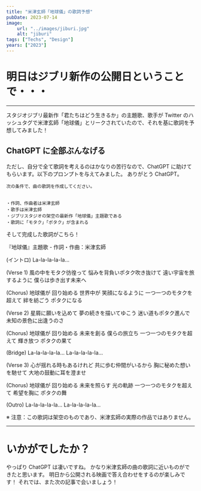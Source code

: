 ```yaml
---
title: "米津玄師「地球儀」の歌詞予想"
pubDate: 2023-07-14
image:
    url: "../images/jiburi.jpg"
    alt: "jiburi"
tags: ["Techs", "Design"]
years: ["2023"]
---
```


# 明日はジブリ新作の公開日ということで・・・

---

スタジオジブリ最新作「君たちはどう生きるか」の主題歌、歌手が Twitter のハッシュタグで米津玄師「地球儀」とリークされていたので、それを基に歌詞を予想してみました！

## ChatGPT に全部ぶんなげる

ただし、自分で全て歌詞を考えるのはかなりの苦行なので、ChatGPT に助けてもらいます。以下のプロンプトを与えてみました。
ありがとう ChatGPT。

```
次の条件で、曲の歌詞を作成してください。


・作詞、作曲者は米津玄師
・歌手は米津玄師
・ジブリスタジオの架空の最新作「地球儀」主題歌である
・歌詞に「モタク」「ポタク」が含まれる
```

そして完成した歌詞がこちら！

『地球儀』主題歌 - 作詞・作曲：米津玄師

(イントロ)
La-la-la-la-la...

(Verse 1)
風の中をモタク彷徨って
悩みを背負いポタク吹き抜けて
遠い宇宙を旅するように
僕らは歩き出す未来へ

(Chorus)
地球儀が 回り始める
世界中が 笑顔になるように
一つ一つのモタクを超えて
絆を紡ごう ポタクになる

(Verse 2)
星屑に願いを込めて
夢の続きを描いてゆこう
迷い道もポタク進んで
未知の景色に出逢うのさ

(Chorus)
地球儀が 回り始める
未来を創る 僕らの旅立ち
一つ一つのモタクを超えて
輝き放つ ポタクの果て

(Bridge)
La-la-la-la-la...
La-la-la-la-la...

(Verse 3)
心が揺れる時もあるけれど
共に歩む仲間がいるから
胸に秘めた想いを馳せて
大地の鼓動に耳を澄ませ

(Chorus)
地球儀が 回り始める
未来を照らす 光の軌跡
一つ一つのモタクを超えて
希望を胸に ポタクの舞

(Outro)
La-la-la-la-la...
La-la-la-la-la...

※ 注意：この歌詞は架空のものであり、米津玄師の実際の作品ではありません。

---

# いかがでしたか？

やっぱり ChatGPT は凄いですね。
かなり米津玄師の曲の歌詞に近いものができたと思います。
明日から公開される映画で答え合わせをするのが楽しみです！
それでは、また次の記事で会いましょう！
